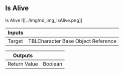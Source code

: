 ## Is Alive
Is Alive
![[../img/nd_img_IsAlive.png]]

|Inputs||
|--|--|
| Target | TBLCharacter Base Object Reference |

|Outputs||
|--|--|
| Return Value | Boolean |
